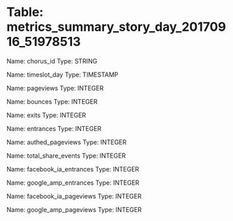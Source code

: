 Table: metrics_summary_story_day_20170916_51978513
==================================================

Name: chorus_id
Type: STRING

Name: timeslot_day
Type: TIMESTAMP

Name: pageviews
Type: INTEGER

Name: bounces
Type: INTEGER

Name: exits
Type: INTEGER

Name: entrances
Type: INTEGER

Name: authed_pageviews
Type: INTEGER

Name: total_share_events
Type: INTEGER

Name: facebook_ia_entrances
Type: INTEGER

Name: google_amp_entrances
Type: INTEGER

Name: facebook_ia_pageviews
Type: INTEGER

Name: google_amp_pageviews
Type: INTEGER

